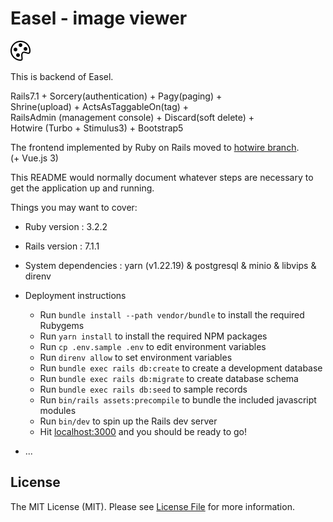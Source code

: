 # Easel - image viewer

![alt text](https://github.com/asip/easel-back/blob/main/public/palette.svg)

This is backend of Easel.

Rails7.1 + Sorcery(authentication) + Pagy(paging) +  
Shrine(upload) + ActsAsTaggableOn(tag) +  
RailsAdmin (management console) + Discard(soft delete) +  
Hotwire (Turbo + Stimulus3) + Bootstrap5

The frontend implemented by Ruby on Rails moved to [hotwire branch](https://github.com/asip/easel-back/tree/hotwire).  
(+ Vue.js 3)

This README would normally document whatever steps are necessary to get the
application up and running.

Things you may want to cover:

* Ruby version : 3.2.2
* Rails version : 7.1.1
* System dependencies : yarn (v1.22.19) & postgresql & minio & libvips & direnv
* Deployment instructions
  * Run `bundle install --path vendor/bundle` to install the required Rubygems
  * Run `yarn install` to install the required NPM packages
  * Run `cp .env.sample .env` to edit environment variables
  * Run `direnv allow` to set environment variables
  * Run `bundle exec rails db:create` to create a development database
  * Run `bundle exec rails db:migrate` to create database schema
  * Run `bundle exec rails db:seed` to sample records
  * Run `bin/rails assets:precompile` to bundle the included javascript modules
  * Run `bin/dev` to spin up the Rails dev server
  * Hit [localhost:3000](http://localhost:3000/) and you should be ready to go!

* ...

## License

The MIT License (MIT). Please see [License File](https://github.com/asip/easel/blob/main/LICENSE-MIT.txt) for more information.
